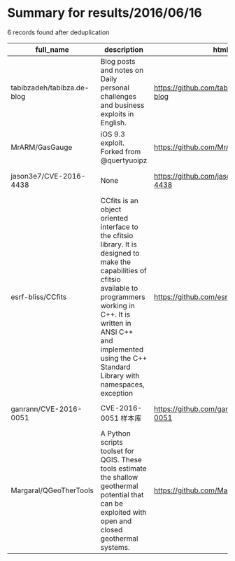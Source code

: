 
# Summary for results/2016/06/16
    
6 records found after deduplication

| full_name | description | html_url | matched_list | matched_count | pushed_at | size | stargazers_count | language | forks_count | vul_ids |
|----------------------------|----------------------------------------------------------------------------------------------------------------------------------------------------------------------------------------------------------------------------------------------------------------|-----------------------------------------------|----------------|-----------------|---------------------------|--------|--------------------|-------------|---------------|-------------------|
| tabibzadeh/tabibza.de-blog | Blog posts and notes on Daily personal challenges and business exploits in English. | https://github.com/tabibzadeh/tabibza.de-blog | ['exploit'] | 1 | 2016-06-16 01:45:10+00:00 | 23 | 0 | CSS | 0 | [] |
| MrARM/GasGauge | iOS 9.3 exploit. Forked from @quertyuoipz | https://github.com/MrARM/GasGauge | ['exploit'] | 1 | 2016-06-16 01:31:05+00:00 | 5 | 7 | Objective-C | 7 | [] |
| jason3e7/CVE-2016-4438 | None | https://github.com/jason3e7/CVE-2016-4438 | ['cve-2'] | 1 | 2016-06-16 06:55:03+00:00 | 5 | 1 | Python | 4 | ['CVE-2016-4438'] |
| esrf-bliss/CCfits | CCfits is an object oriented interface to the cfitsio library. It is designed to make the capabilities of cfitsio available to programmers working in C++. It is written in ANSI C++ and implemented using the C++ Standard Library with namespaces, exception | https://github.com/esrf-bliss/CCfits | ['exploit'] | 1 | 2016-06-16 11:26:02+00:00 | 1726 | 0 | HTML | 0 | [] |
| ganrann/CVE-2016-0051 | CVE-2016-0051 样本库 | https://github.com/ganrann/CVE-2016-0051 | ['cve-2'] | 1 | 2016-06-16 14:10:19+00:00 | 5 | 0 | | 0 | ['CVE-2016-0051'] |
| Margaral/QGeoTherTools | A Python scripts toolset for QGIS. These tools estimate the shallow geothermal potential that can be exploited with open and closed geothermal systems. | https://github.com/Margaral/QGeoTherTools | ['exploit'] | 1 | 2016-06-16 15:08:06+00:00 | 0 | 0 | | 0 | [] |
